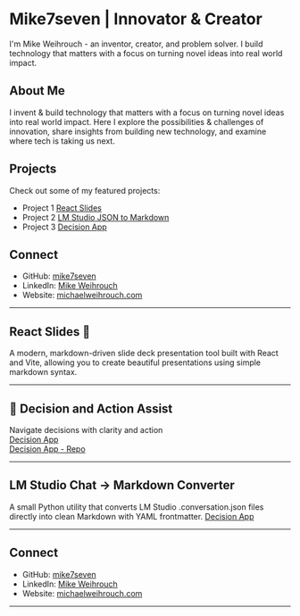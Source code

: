 

# Mike7seven | Innovator & Creator  
I'm Mike Weihrouch - an inventor, creator, and problem solver. I build technology that matters with a focus on turning novel ideas into real world impact.

## About Me
I invent & build technology that matters with a focus on turning novel ideas into real world impact. Here I explore the possibilities & challenges of innovation, share insights from building new technology, and examine where tech is taking us next.

## Projects
Check out some of my featured projects:
- Project 1 [React Slides](https://github.com/STR-Ventures/react-slides)
- Project 2 [LM Studio JSON to Markdown](https://github.com/mike7seven/lmstudio-json-to-md)
- Project 3 [Decision App](https://mike7seven.github.io/decision_app/)

## Connect
- GitHub: [mike7seven](https://github.com/mike7seven)
- LinkedIn: [Mike Weihrouch](https://www.linkedin.com/in/mikeweihrouch/)
- Website: [michaelweihrouch.com](https://michaelweihrouch.com/)

---

## React Slides 🎯  
A modern, markdown-driven slide deck presentation tool built with React and Vite, allowing you to create beautiful presentations using simple markdown syntax.

---

## 🧠 Decision and Action Assist
Navigate decisions with clarity and action  
[Decision App](https://mike7seven.github.io/decision_app/)  
[Decision App - Repo](https://github.com/mike7seven/decision_app/)  

---

## LM Studio Chat → Markdown Converter
A small Python utility that converts LM Studio .conversation.json files directly into clean Markdown with YAML frontmatter.
[Decision App](https://mike7seven.github.io/decision_app/)

---

## Connect
- GitHub: [mike7seven](https://github.com/mike7seven)
- LinkedIn: [Mike Weihrouch](https://www.linkedin.com/in/mikeweihrouch/)
- Website: [michaelweihrouch.com](https://michaelweihrouch.com/)

---